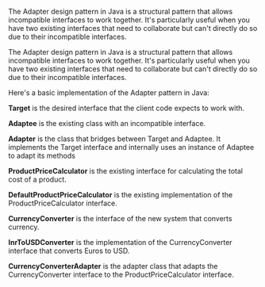 The Adapter design pattern in Java is a structural pattern that allows incompatible interfaces to work together. 
It's particularly useful when you have two existing interfaces that need to collaborate but can't directly do so due to their incompatible interfaces.


The Adapter design pattern in Java is a structural pattern that allows incompatible interfaces to work together. It's particularly useful when you have two existing interfaces that need to collaborate but can't directly do so due to their incompatible interfaces.

Here's a basic implementation of the Adapter pattern in Java:


**Target** is the desired interface that the client code expects to work with.

**Adaptee** is the existing class with an incompatible interface.

**Adapter** is the class that bridges between Target and Adaptee. It implements the Target interface and internally uses an instance of Adaptee to adapt its methods

**ProductPriceCalculator** is the existing interface for calculating the total cost of a product.

**DefaultProductPriceCalculator** is the existing implementation of the ProductPriceCalculator interface.

**CurrencyConverter** is the interface of the new system that converts currency.

**InrToUSDConverter** is the implementation of the CurrencyConverter interface that converts Euros to USD.

**CurrencyConverterAdapter** is the adapter class that adapts the CurrencyConverter interface to the ProductPriceCalculator interface.

